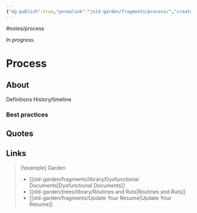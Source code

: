 ```yaml
---
{"dg-publish":true,"permalink":"/old-garden/fragments/process/","created":"2025-03-18T20:02:04.190-04:00","updated":"2025-08-16T13:04:13.612-04:00"}
---
```


#notes/process

*In progress.*
# Process

## About
Definitions
History/timeline
### Best practices

## Quotes

## Links


> [!example] Garden
> -  [[old-garden/fragments/library/Dysfunctional Documents\|Dysfunctional Documents]]
> - [[old-garden/trees/library/Routines and Ruts\|Routines and Ruts]]
> - [[old-garden/fragments/Update Your Resume\|Update Your Resume]]

